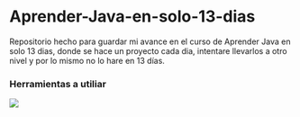 # Aprender-Java-en-solo-13-dias
Repositorio hecho para guardar mi avance en el curso de Aprender Java en solo 13 dias, donde se hace un proyecto cada dia, intentare llevarlos a otro nivel y por lo mismo no lo hare en 13 días.
### Herramientas a utiliar 
<img  src="https://skillicons.dev/icons?i=github,java,maven,spring,mysql,bootstrap,angular,react" />
